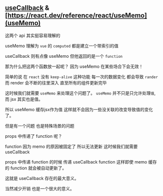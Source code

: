 ## [useCallback](https://react.dev/reference/react/useCallback) & [https://react.dev/reference/react/useMemo](useMemo)

这两个 api 其实挺容易理解的 

useMemo 理解为 `vue` 的 `computed` 都是建立一个带索引的值

useCallback 则有点像 useMemo 但他返回的是一个 ` function ` 

那为什么把这两个函数放一起呢？ 因为 useMemo 在某些场合下会无效！

简单的说 在 `react` 没有 `keep-alive` 这种功能
每一次的数据变化 都会导致 ` rander ` 而 render 会不断的往里深入 直至所有的组件更新完毕

这时候我们就需要  `useMemo`  来处理这个问题了。
`useMemo` 并不只是只允许处理` 值 `,而 jsx 其实也是值。

所以 useMemo 缓存jsx作为值 这样就不会因为一些没关联的改变导致值的变化了。


但是有一个问题 也是特殊场景的问题

props 中传递了 function 呢？

function 因为 memo 的原因被固定了 所以无法更新 这时候我们就需要useCallback

props 中传递 function 的时候 传递 useCallback function 
这样即使 memo 缓存的 function 就会被自动更新了。

这就是 useCallback 存在的最大意义。

当然减少开销 也是一个很大的意义。
